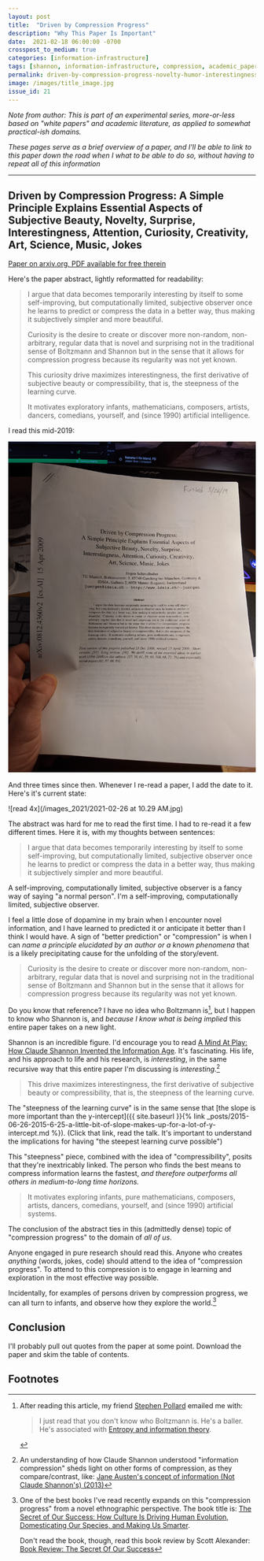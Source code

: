 ```yaml
---
layout: post
title:  "Driven by Compression Progress"
description: "Why This Paper Is Important"
date:  2021-02-18 06:00:00 -0700
crosspost_to_medium: true
categories: [information-infrastructure]
tags: [shannon, information-infrastructure, compression, academic_paper]
permalink: driven-by-compression-progress-novelty-humor-interestingness-curiosity-creativity
image: /images/title_image.jpg
issue_id: 21
---
```


_Note from author: This is part of an experimental series, more-or-less based on "white papers" and academic literature, as applied to somewhat practical-ish domains._

_These pages serve as a brief overview of a paper, and I'll be able to link to this paper down the road when I what to be able to do so, without having to repeat all of this information_

----------------------

## Driven by Compression Progress: A Simple Principle Explains Essential Aspects of Subjective Beauty, Novelty, Surprise, Interestingness, Attention, Curiosity, Creativity, Art, Science, Music, Jokes

[Paper on arxiv.org, PDF available for free therein](https://arxiv.org/abs/0812.4360)

Here's the paper abstract, lightly reformatted for readability:

> I argue that data becomes temporarily interesting by itself to some self-improving, but computationally limited, subjective observer once he learns to predict or compress the data in a better way, thus making it subjectively simpler and more beautiful. 
> 
> Curiosity is the desire to create or discover more non-random, non-arbitrary, regular data that is novel and surprising not in the traditional sense of Boltzmann and Shannon but in the sense that it allows for compression progress because its regularity was not yet known. 
> 
> This curiosity drive maximizes interestingness, the first derivative of subjective beauty or compressibility, that is, the steepness of the learning curve. 
>
> It motivates exploratory infants, mathematicians, composers, artists, dancers, comedians, yourself, and (since 1990) artificial intelligence.

I read this mid-2019:

![read in 2019](/images_2020/compression-progress.jpg)

And three times since then. Whenever I re-read a paper, I add the date to it. Here's it's current state:

![read 4x](/images_2021/2021-02-26 at 10.29 AM.jpg)

<!--more-->

The abstract was hard for me to read the first time. I had to re-read it a few different times. Here it is, with my thoughts between sentences:

> I argue that data becomes temporarily interesting by itself to some self-improving, but computationally limited, subjective observer once he learns to predict or compress the data in a better way, thus making it subjectively simpler and more beautiful. 

A self-improving, computationally limited, subjective observer is a fancy way of saying "a normal person". I'm a self-improving, computationally limited, subjective observer. 

I feel a little dose of dopamine in my brain when I encounter novel information, and I have learned to predicted it or anticipate it better than I think I would have. A sign of "better prediction" or "compression" is when I can _name a principle elucidated by an author or a known phenomena_ that is a likely precipitating cause for the unfolding of the story/event. 

> Curiosity is the desire to create or discover more non-random, non-arbitrary, regular data that is novel and surprising not in the traditional sense of Boltzmann and Shannon but in the sense that it allows for compression progress because its regularity was not yet known. 

Do you know that reference? I have no idea who Boltzmann is[^now-i-know-who-he-is], but I happen to know who Shannon is, and _because I know what is being implied_ this entire paper takes on a new light. 

[^now-i-know-who-he-is]: After reading this article, my friend [Stephen Pollard](https://stephentpollard.com/) emailed me with:
    > I just read that you don't know who Boltzmann is. He's a baller. He's associated with [Entropy and information theory](https://en.wikipedia.org/wiki/Entropy#Information_theory).

Shannon is an incredible figure. I'd encourage you to read [A Mind At Play: How Claude Shannon Invented the Information Age](https://www.goodreads.com/book/show/32919530-a-mind-at-play). It's fascinating. His life, and his approach to life and his research, is _interesting_, in the same recursive way that this entire paper I'm discussing is _interesting_.[^shannon]

[^shannon]: An understanding of how Claude Shannon understood "information compression" sheds light on other forms of compression, as they compare/contrast, like: [Jane Austen's concept of information (Not Claude Shannon's) (2013)](https://news.ycombinator.com/item?id=26186685)

> This drive maximizes interestingness, the first derivative of subjective beauty or compressibility, that is, the steepness of the learning curve. 

The "steepness of the learning curve" is in the same sense that [the slope is more important than the y-intercept]({{ site.baseurl }}{% link _posts/2015-06-26-2015-6-25-a-little-bit-of-slope-makes-up-for-a-lot-of-y-intercept.md %}). (Click that link, read the talk. It's important to understand the implications for having "the steepest learning curve possible")

This "steepness" piece, combined with the idea of "compressibility", posits that they're inextricably linked. The person who finds the best means to compress information learns the fastest, _and therefore outperforms all others in medium-to-long time horizons._

> It motivates exploring infants, pure mathematicians, composers, artists, dancers, comedians, yourself, and (since 1990) artificial systems. 

The conclusion of the abstract ties in this (admittedly dense) topic of "compression progress" to the domain of _all of us_. 

Anyone engaged in pure research should read this. Anyone who creates _anything_ (words, jokes, code) should attend to the idea of "compression progress". To attend to this compression is to engage in learning and exploration in the most effective way possible. 

Incidentally, for examples of persons driven by compression progress, we can all turn to infants, and observe how they explore the world.[^secrets-of-success]

[^secrets-of-success]: One of the best books I've read recently expands on this "compression progress" from a novel ethnographic perspective. The book title is: [The Secret of Our Success: How Culture Is Driving Human Evolution, Domesticating Our Species, and Making Us Smarter](https://www.amazon.com/Secret-Our-Success-Evolution-Domesticating-ebook/dp/B00WY4OXAS/ref=as_li_ss_tl?keywords=the+secret+of+our+success&qid=1559607052&s=gateway&sr=8-1&linkCode=ll1&tag=slatestarcode-20&linkId=761afd67f6541a6de5cebbd0127aa910&language=en_US).

    Don't read the book, though, read this book review by Scott Alexander: [Book Review: The Secret Of Our Success](https://slatestarcodex.com/2019/06/04/book-review-the-secret-of-our-success/)


## Conclusion

I'll probably pull out quotes from the paper at some point. Download the paper and skim the table of contents. 


## Footnotes 

